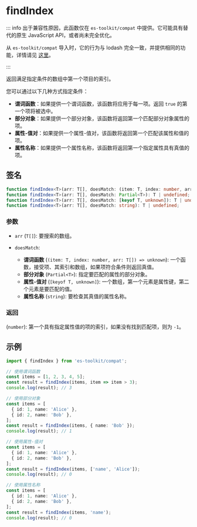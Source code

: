 # findIndex

::: info
出于兼容性原因，此函数仅在 `es-toolkit/compat` 中提供。它可能具有替代的原生 JavaScript API，或者尚未完全优化。

从 `es-toolkit/compat` 导入时，它的行为与 lodash 完全一致，并提供相同的功能，详情请见 [这里](../../../compatibility.md)。

:::

返回满足指定条件的数组中第一个项目的索引。

您可以通过以下几种方式指定条件：

- **谓词函数**：如果提供一个谓词函数，该函数将应用于每一项。返回 `true` 的第一个项将被选中。
- **部分对象**：如果提供一个部分对象，该函数将返回第一个匹配部分对象属性的项。
- **属性-值对**：如果提供一个属性-值对，该函数将返回第一个匹配该属性和值的项。
- **属性名称**：如果提供一个属性名称，该函数将返回第一个指定属性具有真值的项。

## 签名

```typescript
function findIndex<T>(arr: T[], doesMatch: (item: T, index: number, arr: T[]) => unknown): T | undefined;
function findIndex<T>(arr: T[], doesMatch: Partial<T>): T | undefined;
function findIndex<T>(arr: T[], doesMatch: [keyof T, unknown]): T | undefined;
function findIndex<T>(arr: T[], doesMatch: string): T | undefined;
```

### 参数

- `arr` (`T[]`): 要搜索的数组。

- `doesMatch`:

  - **谓词函数** (`(item: T, index: number, arr: T[]) => unknown`): 一个函数，接受项、其索引和数组，如果项符合条件则返回真值。
  - **部分对象** (`Partial<T>`): 指定要匹配的属性的部分对象。
  - **属性-值对** (`[keyof T, unknown]`): 一个数组，第一个元素是属性键，第二个元素是要匹配的值。
  - **属性名称** (`string`): 要检查其真值的属性名称。

### 返回

(`number`): 第一个具有指定属性值的项的索引，如果没有找到匹配项，则为 `-1`。

## 示例

```typescript
import { findIndex } from 'es-toolkit/compat';

// 使用谓词函数
const items = [1, 2, 3, 4, 5];
const result = findIndex(items, item => item > 3);
console.log(result); // 3

// 使用部分对象
const items = [
  { id: 1, name: 'Alice' },
  { id: 2, name: 'Bob' },
];
const result = findIndex(items, { name: 'Bob' });
console.log(result); // 1

// 使用属性-值对
const items = [
  { id: 1, name: 'Alice' },
  { id: 2, name: 'Bob' },
];
const result = findIndex(items, ['name', 'Alice']);
console.log(result); // 0

// 使用属性名称
const items = [
  { id: 1, name: 'Alice' },
  { id: 2, name: 'Bob' },
];
const result = findIndex(items, 'name');
console.log(result); // 0
```
